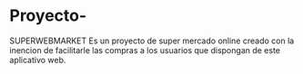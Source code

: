 # Proyecto-
SUPERWEBMARKET
Es un proyecto de super mercado online creado con la inencion de facilitarle las compras a los usuarios que dispongan de este aplicativo web.
